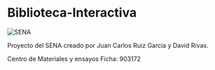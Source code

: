 # Biblioteca-Interactiva

![SENA](http://www.sena.edu.co/imgLayout/logo-sena.png)

Proyecto del SENA creado por Juan Carlos Ruiz Garcia y David Rivas.

Centro de Materiales y ensayos
Ficha: 903172